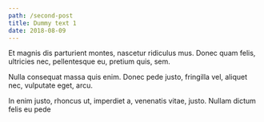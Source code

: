 ```yaml
---
path: /second-post
title: Dummy text 1
date: 2018-08-09
---
```


Et magnis dis parturient montes, nascetur ridiculus mus. Donec quam felis, ultricies nec, pellentesque eu, pretium quis, sem. 

Nulla consequat massa quis enim. Donec pede justo, fringilla vel, aliquet nec, vulputate eget, arcu. 

In enim justo, rhoncus ut, imperdiet a, venenatis vitae, justo. Nullam dictum felis eu pede 